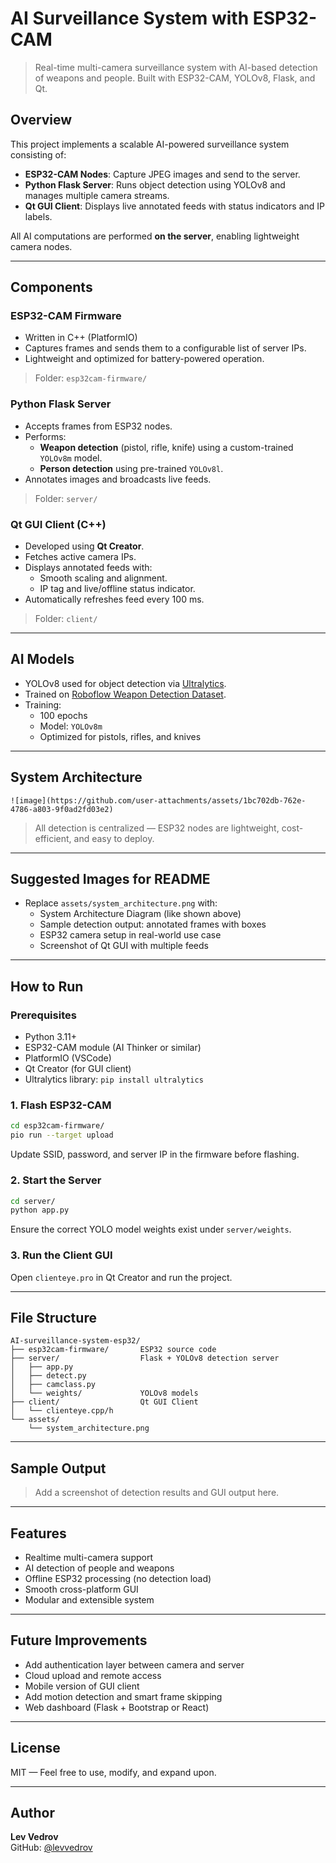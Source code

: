 # AI Surveillance System with ESP32-CAM

> Real-time multi-camera surveillance system with AI-based detection of weapons and people. Built with ESP32-CAM, YOLOv8, Flask, and Qt.

## Overview

This project implements a scalable AI-powered surveillance system consisting of:

- **ESP32-CAM Nodes**: Capture JPEG images and send to the server.
- **Python Flask Server**: Runs object detection using YOLOv8 and manages multiple camera streams.
- **Qt GUI Client**: Displays live annotated feeds with status indicators and IP labels.

All AI computations are performed **on the server**, enabling lightweight camera nodes.

---

## Components

### ESP32-CAM Firmware

- Written in C++ (PlatformIO)
- Captures frames and sends them to a configurable list of server IPs.
- Lightweight and optimized for battery-powered operation.

> Folder: `esp32cam-firmware/`

### Python Flask Server

- Accepts frames from ESP32 nodes.
- Performs:
  - **Weapon detection** (pistol, rifle, knife) using a custom-trained `YOLOv8m` model.
  - **Person detection** using pre-trained `YOLOv8l`.
- Annotates images and broadcasts live feeds.

> Folder: `server/`

### Qt GUI Client (C++)

- Developed using **Qt Creator**.
- Fetches active camera IPs.
- Displays annotated feeds with:
  - Smooth scaling and alignment.
  - IP tag and live/offline status indicator.
- Automatically refreshes feed every 100 ms.

> Folder: `client/`

---

## AI Models

- YOLOv8 used for object detection via [Ultralytics](https://github.com/ultralytics/ultralytics).
- Trained on [Roboflow Weapon Detection Dataset](https://universe.roboflow.com/weapon-detect-qbsiw/yolo-weapon-detection).
- Training:
  - 100 epochs
  - Model: `YOLOv8m`
  - Optimized for pistols, rifles, and knives

---

## System Architecture

```
![image](https://github.com/user-attachments/assets/1bc702db-762e-4786-a803-9f0ad2fd03e2)
```

> All detection is centralized — ESP32 nodes are lightweight, cost-efficient, and easy to deploy.

---

## Suggested Images for README

- Replace `assets/system_architecture.png` with:
  - System Architecture Diagram (like shown above)
  - Sample detection output: annotated frames with boxes
  - ESP32 camera setup in real-world use case
  - Screenshot of Qt GUI with multiple feeds

---

## How to Run

### Prerequisites

- Python 3.11+
- ESP32-CAM module (AI Thinker or similar)
- PlatformIO (VSCode)
- Qt Creator (for GUI client)
- Ultralytics library: `pip install ultralytics`

### 1. Flash ESP32-CAM

```sh
cd esp32cam-firmware/
pio run --target upload
```

Update SSID, password, and server IP in the firmware before flashing.

### 2. Start the Server

```bash
cd server/
python app.py
```

Ensure the correct YOLO model weights exist under `server/weights`.

### 3. Run the Client GUI

Open `clienteye.pro` in Qt Creator and run the project.

---

## File Structure

```
AI-surveillance-system-esp32/
├── esp32cam-firmware/       ESP32 source code
├── server/                  Flask + YOLOv8 detection server
│   ├── app.py
│   ├── detect.py
│   ├── camclass.py
│   └── weights/             YOLOv8 models
├── client/                  Qt GUI Client
│   └── clienteye.cpp/h
└── assets/
    └── system_architecture.png
```

---

## Sample Output

> Add a screenshot of detection results and GUI output here.

---

## Features

- Realtime multi-camera support
- AI detection of people and weapons 
- Offline ESP32 processing (no detection load)
- Smooth cross-platform GUI
- Modular and extensible system

---

## Future Improvements

- Add authentication layer between camera and server
- Cloud upload and remote access
- Mobile version of GUI client
- Add motion detection and smart frame skipping
- Web dashboard (Flask + Bootstrap or React)

---

## License

MIT — Feel free to use, modify, and expand upon.

---

## Author

**Lev Vedrov**  
GitHub: [@levvedrov](https://github.com/levvedrov)

